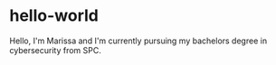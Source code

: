 # hello-world

Hello,
I'm Marissa and I'm currently pursuing my bachelors degree in cybersecurity from SPC.
